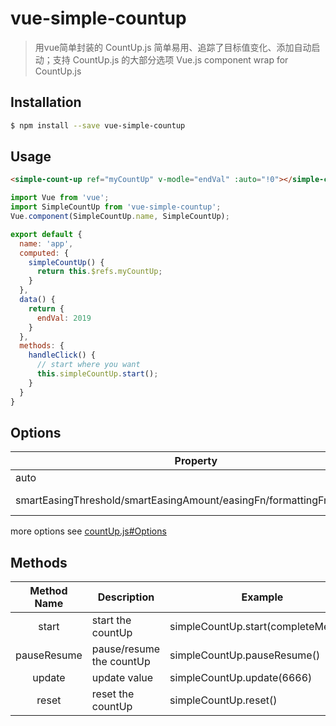 # vue-simple-countup

> 用vue简单封装的 CountUp.js
> 简单易用、追踪了目标值变化、添加自动启动；支持 CountUp.js 的大部分选项
> Vue.js component wrap for CountUp.js

## Installation

```bash
$ npm install --save vue-simple-countup
```

## Usage

```html
<simple-count-up ref="myCountUp" v-modle="endVal" :auto="!0"></simple-count-up>
```

```javascript
import Vue from 'vue';
import SimpleCountUp from 'vue-simple-countup';
Vue.component(SimpleCountUp.name, SimpleCountUp);

export default {
  name: 'app',
  computed: {
    simpleCountUp() {
      return this.$refs.myCountUp;
    }
  },
  data() {
    return {
      endVal: 2019
    }
  },
  methods: {
    handleClick() {
      // start where you want
      this.simpleCountUp.start();
    }
  }
}
```

## Options
| Property | Description | type |	default	|
| -----------------  | ---------------- | :--------: | :----------: |
| auto | autostart | Boolean | `false` |
| smartEasingThreshold/smartEasingAmount/easingFn/formattingFn/numerals | | | *not support* |

more options see [countUp.js#Options](https://github.com/inorganik/countUp.js#Options) 

## Methods
| Method Name | Description | Example |
| :--------: | ----- | ----- |
| start | start the countUp | simpleCountUp.start(completeMethod) |
| pauseResume | pause/resume the countUp | simpleCountUp.pauseResume() |
| update | update value | simpleCountUp.update(6666) |
| reset | reset the countUp | simpleCountUp.reset() |
